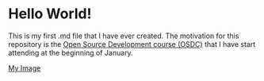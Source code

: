 <h1>Hello World!</h1>

This is my first .md file that I have ever created.
The motivation for this repository is the [Open Source Development course (OSDC)](https://github.com/OSDC-Code-Maven/osdc-2023-01-public) that I have start attending at the beginning of January.





[My Image](https://www.google.com/url?sa=i&url=https%3A%2F%2Fpeakvisor.com%2Fadm%2Fchimborazo.html&psig=AOvVaw2z0XKmYYfD54JdsaWjlf54&ust=1674237207886000&source=images&cd=vfe&ved=0CBAQjRxqFwoTCIjYg-GZ1PwCFQAAAAAdAAAAABAE)

